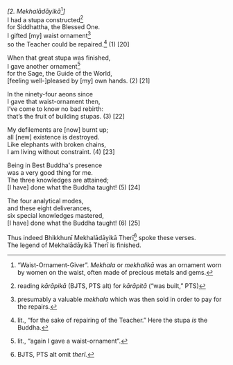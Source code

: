 *\[2. Mekhalādāyikā*[^1]*\]*  
I had a stupa constructed[^2]  
for Siddhattha, the Blessed One.  
I gifted \[my\] waist ornament[^3]  
so the Teacher could be repaired.[^4] (1) \[20\]

When that great stupa was finished,  
I gave another ornament[^5]  
for the Sage, the Guide of the World,  
\[feeling well-\]pleased by \[my\] own hands. (2) \[21\]

In the ninety-four aeons since  
I gave that waist-ornament then,  
I’ve come to know no bad rebirth:  
that’s the fruit of building stupas. (3) \[22\]

My defilements are \[now\] burnt up;  
all \[new\] existence is destroyed.  
Like elephants with broken chains,  
I am living without constraint. (4) \[23\]

Being in Best Buddha's presence  
was a very good thing for me.  
The three knowledges are attained;  
\[I have\] done what the Buddha taught! (5) \[24\]

The four analytical modes,  
and these eight deliverances,  
six special knowledges mastered,  
\[I have\] done what the Buddha taught! (6) \[25\]

Thus indeed Bhikkhunī Mekhalādāyikā Therī[^6] spoke these verses.  
The legend of Mekhalādāyikā Therī is finished.

[^1]: “Waist-Ornament-Giver”. *Mekhala* or *mekhalikā* was an ornament
    worn by women on the waist, often made of precious metals and gems.

[^2]: reading *kārāpikā* (BJTS, PTS alt) for *kārāpitā* (“was built,”
    PTS)

[^3]: presumably a valuable *mekhala* which was then sold in order to
    pay for the repairs.

[^4]: lit., “for the sake of repairing of the Teacher.” Here the stupa
    *is* the Buddha.

[^5]: lit., “again I gave a waist-ornament”.

[^6]: BJTS, PTS alt omit *therī.*
